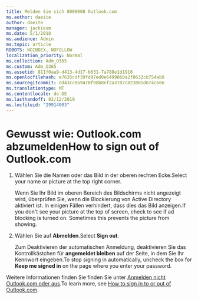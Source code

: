 ```yaml
---
title: Melden Sie sich 8000008 Outlook.com
ms.author: daeite
author: daeite
manager: jackiesm
ms.date: 5/1/2018
ms.audience: Admin
ms.topic: article
ROBOTS: NOINDEX, NOFOLLOW
localization_priority: Normal
ms.collection: Adm_O365
ms.custom: Adm_O365
ms.assetid: 811f0aa9-d413-4d17-b631-7a788e1d1916
ms.openlocfilehash: e7635cdf39fd97ed0e6499860a2f8632cb754ab8
ms.sourcegitcommit: dd43cc0a9470f98b8ef2a3787c823801d674c666
ms.translationtype: MT
ms.contentlocale: de-DE
ms.lasthandoff: 02/12/2019
ms.locfileid: "29914003"
---
```

# <a name="how-to-sign-out-of-outlookcom"></a><span data-ttu-id="0ef7a-102">Gewusst wie: Outlook.com abzumelden</span><span class="sxs-lookup"><span data-stu-id="0ef7a-102">How to sign out of Outlook.com</span></span>

1. <span data-ttu-id="0ef7a-103">Wählen Sie die Namen oder das Bild in der oberen rechten Ecke.</span><span class="sxs-lookup"><span data-stu-id="0ef7a-103">Select your name or picture at the top right corner.</span></span>
    
    <span data-ttu-id="0ef7a-p101">Wenn Sie Ihr Bild im oberen Bereich des Bildschirms nicht angezeigt wird, überprüfen Sie, wenn die Blockierung von Active Directory aktiviert ist. In einigen Fällen verhindert, dass dies das Bild anzeigen.</span><span class="sxs-lookup"><span data-stu-id="0ef7a-p101">If you don't see your picture at the top of screen, check to see if ad blocking is turned on. Sometimes this prevents the picture from showing.</span></span>
    
2. <span data-ttu-id="0ef7a-106">Wählen Sie auf **Abmelden**.</span><span class="sxs-lookup"><span data-stu-id="0ef7a-106">Select **Sign out**.</span></span> 
    
    <span data-ttu-id="0ef7a-107">Zum Deaktivieren der automatischen Anmeldung, deaktivieren Sie das Kontrollkästchen für **angemeldet bleiben** auf der Seite, in dem Sie Ihr Kennwort eingeben.</span><span class="sxs-lookup"><span data-stu-id="0ef7a-107">To stop signing in automatically, uncheck the box for **Keep me signed in** on the page where you enter your password.</span></span> 
    
<span data-ttu-id="0ef7a-108">Weitere Informationen finden Sie finden Sie unter [Anmelden nicht Outlook.com oder aus](https://go.microsoft.com/fwlink/p/?linkid=873113).</span><span class="sxs-lookup"><span data-stu-id="0ef7a-108">To learn more, see [How to sign in to or out of Outlook.com](https://go.microsoft.com/fwlink/p/?linkid=873113).</span></span>
  

